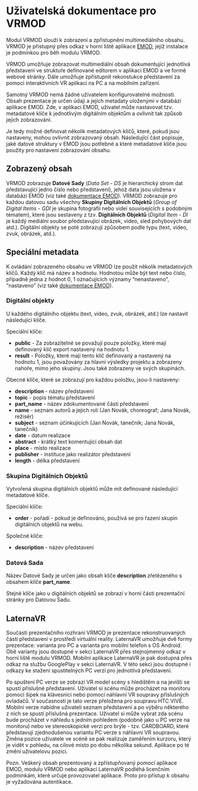 # Uživatelská dokumentace pro VRMOD

Modul VRMOD slouží k zobrazení a zpřístupnění multimediálního obsahu. VRMOD je přístupný přes odkaz v horní liště aplikace [EMOD](https://github.com/iimcz/emod/blob/master/frontend/lm-naki/doc/DOC.md), jejíž instalace je podmínkou pro běh modulu VRMOD. 

VRMOD umožňuje zobrazovat multimediální obsah dokumentující jednotlivá představení ve struktuře definované editorem v aplikaci EMOD a ve formě webové stránky. Dále umožňuje zpřístupnit rekonstukce představení za pomoci interaktivních VR aplikací na PC a na mobilním zařízení. 

Samotný VRMOD nemá žádné uživatelem konfigurovatelné možnosti. Obsah prezentace je určen údaji a jejich metadaty uloženými v databázi aplikace EMOD. Zde, v aplikaci EMOD, uživatel může nastavovat tzv. metadatové klíče k jednotlivým digitálním objektům a ovlivnit tak způsob jejich zobrazování.

Je tedy možné definovat několik metadatových klíčů, které, pokud jsou nastaveny, mohou ovlivnit zobrazovaný obsah. Následující část popisuje, jaké datové struktury v EMOD jsou potřebné a které metadatové klíče jsou použity pro nastavení zobrazování obsahu.



## Zobrazený obsah
VRMOD zobrazuje **Datové Sady** (_Data Set - DS_ je hierarchický strom dat představující jedno číslo nebo představení), jehož data jsou uložena v databázi EMOD (viz také [dokumentace EMOD](https://github.com/iimcz/emod/blob/master/frontend/lm-naki/doc/DOC.md#struktura-ulo%C5%BEen%C3%BDch-dat)). VRMOD zobrazuje pro každou datovou sadu všechny **Skupiny Digitálních Objektů** (_Group of Digital Items - GDI_ je skupina fotografií nebo videí souvisejících s podobným tématem), které jsou sestaveny z tzv. **Digitálních Objektů** (_Digital Item - DI_ je každý mediální soubor představující obrázek, video, sled pohybových dat atd.). Digitální objekty se poté zobrazují způsobem podle typu (text, video, zvuk, obrázek, atd.). 

## Speciální metadata
K ovládání zobrazeného obsahu ve VRMOD lze použít několik metadatových klíčů. Každý klíč má název a hodnotu. Hodnotou může být text nebo číslo, případně jedna z hodnot 0, 1 označujících významy “nenastaveno”, “nastaveno” (viz také [dokumentace EMOD](https://github.com/iimcz/emod/blob/master/frontend/lm-naki/doc/DOC.md#ruční-zadávání-metadat)).


### Digitální objekty
U každého digitálního objektu (text, video, zvuk, obrázek, atd.) lze nastavit následující klíče.

Speciální klíče:

- **public** - Za zobrazitelné se považují pouze položky, které mají definovaný klíč export nastavený na hodnotu 1.
- **result** - Položky, které mají tento klíč definovaný a nastavený na hodnotu 1, jsou považovány za hlavní výsledky projektu a zobrazeny nahoře, mimo jeho skupiny. Jsou také zobrazeny ve svých skupinách.

Obecné klíče, které se zobrazují pro každou položku, jsou-li nastaveny:

- **description** - název představení
- **topic** - popis tématu představení
- **part_name** - název zdokumentované části představení
- **name** - seznam autorů a jejich rolí (Jan Novák, choreograf; Jana Novák, režisér)
- **subject** - seznam účinkujících (Jan Novák, tanečník; Jana Novák, tanečník)
- **date** - datum realizace
- **abstract** - krátký text komentující obsah dat
- **place** - místo realizace
- **publisher** - instituce jako realizátor představení
- **length** - délka představení


### Skupina Digitálních Objektů
Vytvořená skupina digitálních objektů může mít definované následující metadatové klíče.

Speciální klíče:

- **order** - pořadí - pokud je definováno, používá se pro řazení skupin digitálních objektů na webu.

Společné klíče:

- **description** - název představení

### Datová Sada
Název Datové Sady je určen jako obsah klíče **description** zřetězeného s obsahem klíče **part_name**.

Stejné klíče jako u digitálních objektů se zobrazí v horní části prezentační stránky pro Datovou Sadu.

## LaternaVR

Součástí prezentačního rozhraní VRMOD je prezentace rekonstruovaných částí představení v prostředí virtuální reality. LaternaVR umožňuje dvě formy prezentace: varianta pro PC a varianta pro mobilní telefon s OS Android. Obě varianty jsou dostupné v sekci LaternaVR přes stejnojmenný odkaz v horní liště modulu VRMOD. Mobilní aplikace LaternaVR je pak dostupná přes odkaz na službu GooglePlay v sekci LaternaVR. V této sekci jsou dostupné i odkazy ke stažení spustitelných PC verzí pro jednotlivá představení.

Po spuštení PC verze se zobrazí VR model scény s hledištěm a na jevišti se spustí příslušné představení. Uživatel si scénu může procházet na monitoru pomocí šipek na klávesnici nebo pomocí náhlavní VR soupravy příslušných ovladačů. V současnosti je tato verze přeložena pro soupravu HTC VIVE. Mobilní verze nabídne uživateli seznam představení a po výběru některého z nich se spustí příslušná prezentace. Uživatel si může vybrat zda scénu bude procházet v náhledu s jedním pohledem (podobně jako u PC verze na monitoru) nebo ve stereoskopické verzi pro brýle - tzv. CARDBOARD, které představují zjednodušenou variantu PC verze s náhlavní VR soupravou. Změna pozice uživatele ve scéně se pak realizuje zaměřením kurzoru, který je vidět v pohledu, na cílové místo po dobu několika sekund. Aplikace po té změní uživatelovu pozici.

Pozn. Veškerý obsah prezentovaný a zpřístupňovaný pomocí aplikace EMOD, modulu VRMOD nebo aplikací LaternaVR podléhá licenčním podmínkám, které určuje provozovatel aplikace. Proto pro přístup k obsahu je vyžadována autentikace.

